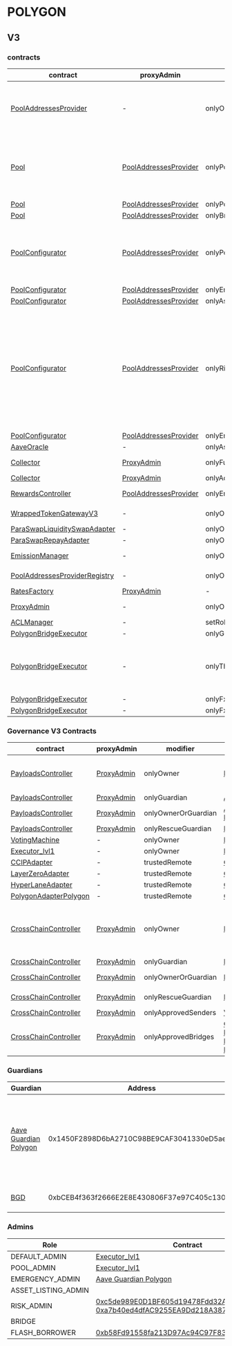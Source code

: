 # POLYGON 
## V3 
### contracts
| contract |proxyAdmin |modifier |permission owner |functions |
|----------|----------|----------|----------|----------|
|  [PoolAddressesProvider](https://polygonscan.com/address/0xa97684ead0e402dC232d5A977953DF7ECBaB3CDb) |  - |  onlyOwner |  [Executor_lvl1](https://polygonscan.com/address/0xDf7d0e6454DB638881302729F5ba99936EaAB233) |  setMarketId, setAddress, setAddressAsProxy, setPoolImpl, setPoolConfiguratorImpl, setPriceOracle, setACLManager, setACLAdmin, setPriceOracleSentinel, setPoolDataProvider | |--------|--------|--------|--------|--------|
|  [Pool](https://polygonscan.com/address/0x794a61358D6845594F94dc1DB02A252b5b4814aD) |  [PoolAddressesProvider](https://polygonscan.com/address/0xa97684ead0e402dC232d5A977953DF7ECBaB3CDb) |  onlyPoolConfigurator |  [PoolConfigurator](https://polygonscan.com/address/0x8145eddDf43f50276641b55bd3AD95944510021E) |  initReserve, dropReserve, setReserveInterestRateStrategyAddress, setConfiguration, updateBridgeProtocolFee, updateFlashloanPremiums, configureEModeCategory, resetIsolationModeTotalDebt | |--------|--------|--------|--------|--------|
|  [Pool](https://polygonscan.com/address/0x794a61358D6845594F94dc1DB02A252b5b4814aD) |  [PoolAddressesProvider](https://polygonscan.com/address/0xa97684ead0e402dC232d5A977953DF7ECBaB3CDb) |  onlyPoolAdmin |  [Executor_lvl1](https://polygonscan.com/address/0xDf7d0e6454DB638881302729F5ba99936EaAB233) |  rescueTokens | |--------|--------|--------|--------|--------|
|  [Pool](https://polygonscan.com/address/0x794a61358D6845594F94dc1DB02A252b5b4814aD) |  [PoolAddressesProvider](https://polygonscan.com/address/0xa97684ead0e402dC232d5A977953DF7ECBaB3CDb) |  onlyBridge |   |  mintUnbacked, backUnbacked | |--------|--------|--------|--------|--------|
|  [PoolConfigurator](https://polygonscan.com/address/0x8145eddDf43f50276641b55bd3AD95944510021E) |  [PoolAddressesProvider](https://polygonscan.com/address/0xa97684ead0e402dC232d5A977953DF7ECBaB3CDb) |  onlyPoolAdmin |  [Executor_lvl1](https://polygonscan.com/address/0xDf7d0e6454DB638881302729F5ba99936EaAB233) |  dropReserve, dropReserve, updateAToken, updateStableDebtToken, updateVariableDebtToken, setReserveActive, updateBridgeProtocolFee, updateFlashloanPremiumTotal, updateFlashloanPremiumToProtocol | |--------|--------|--------|--------|--------|
|  [PoolConfigurator](https://polygonscan.com/address/0x8145eddDf43f50276641b55bd3AD95944510021E) |  [PoolAddressesProvider](https://polygonscan.com/address/0xa97684ead0e402dC232d5A977953DF7ECBaB3CDb) |  onlyEmergencyAdmin |  [Aave Guardian Polygon](https://polygonscan.com/address/0x1450F2898D6bA2710C98BE9CAF3041330eD5ae58) |  setPoolPause | |--------|--------|--------|--------|--------|
|  [PoolConfigurator](https://polygonscan.com/address/0x8145eddDf43f50276641b55bd3AD95944510021E) |  [PoolAddressesProvider](https://polygonscan.com/address/0xa97684ead0e402dC232d5A977953DF7ECBaB3CDb) |  onlyAssetListingOrPoolAdmins |  [Executor_lvl1](https://polygonscan.com/address/0xDf7d0e6454DB638881302729F5ba99936EaAB233) |  initReserves | |--------|--------|--------|--------|--------|
|  [PoolConfigurator](https://polygonscan.com/address/0x8145eddDf43f50276641b55bd3AD95944510021E) |  [PoolAddressesProvider](https://polygonscan.com/address/0xa97684ead0e402dC232d5A977953DF7ECBaB3CDb) |  onlyRiskOrPoolAdmins |  [Executor_lvl1](https://polygonscan.com/address/0xDf7d0e6454DB638881302729F5ba99936EaAB233), [0xc5de989E0D1BF605d19478Fdd32Aa827a10b464f](https://polygonscan.com/address/0xc5de989E0D1BF605d19478Fdd32Aa827a10b464f), [0xa7b40ed4dfAC9255EA9Dd218A3874f380D9FbBEB](https://polygonscan.com/address/0xa7b40ed4dfAC9255EA9Dd218A3874f380D9FbBEB) |  setReserveBorrowing, setReserveBorrowing, configureReserveAsCollateral, setReserveStableRateBorrowing, setReserveFreeze, setBorrowableInIsolation, setReserveFactor, setDebtCeiling, setSiloedBorrowing, setBorrowCap, setSupplyCap, setLiquidationProtocolFee, setEModeCategory, setAssetEModeCategory, setUnbackedMintCap, setReserveInterestRateStrategyAddress | |--------|--------|--------|--------|--------|
|  [PoolConfigurator](https://polygonscan.com/address/0x8145eddDf43f50276641b55bd3AD95944510021E) |  [PoolAddressesProvider](https://polygonscan.com/address/0xa97684ead0e402dC232d5A977953DF7ECBaB3CDb) |  onlyEmergencyOrPoolAdmin |  [Executor_lvl1](https://polygonscan.com/address/0xDf7d0e6454DB638881302729F5ba99936EaAB233), [Aave Guardian Polygon](https://polygonscan.com/address/0x1450F2898D6bA2710C98BE9CAF3041330eD5ae58) |  setReservePause | |--------|--------|--------|--------|--------|
|  [AaveOracle](https://polygonscan.com/address/0xb023e699F5a33916Ea823A16485e259257cA8Bd1) |  - |  onlyAssetListingOrPoolAdmins |  [Executor_lvl1](https://polygonscan.com/address/0xDf7d0e6454DB638881302729F5ba99936EaAB233) |  setAssetSources, setFallbackOracle | |--------|--------|--------|--------|--------|
|  [Collector](https://polygonscan.com/address/0xe8599F3cc5D38a9aD6F3684cd5CEa72f10Dbc383) |  [ProxyAdmin](https://polygonscan.com/address/0xD3cF979e676265e4f6379749DECe4708B9A22476) |  onlyFundsAdmin |  [Executor_lvl1](https://polygonscan.com/address/0xDf7d0e6454DB638881302729F5ba99936EaAB233) |  approve, transfer, setFundsAdmin, createStream | |--------|--------|--------|--------|--------|
|  [Collector](https://polygonscan.com/address/0xe8599F3cc5D38a9aD6F3684cd5CEa72f10Dbc383) |  [ProxyAdmin](https://polygonscan.com/address/0xD3cF979e676265e4f6379749DECe4708B9A22476) |  onlyAdminOrRecipient |  [ProxyAdmin](https://polygonscan.com/address/0xD3cF979e676265e4f6379749DECe4708B9A22476), [Executor_lvl1](https://polygonscan.com/address/0xDf7d0e6454DB638881302729F5ba99936EaAB233) |  withdrawFromStream, cancelStream | |--------|--------|--------|--------|--------|
|  [RewardsController](https://polygonscan.com/address/0x929EC64c34a17401F460460D4B9390518E5B473e) |  [PoolAddressesProvider](https://polygonscan.com/address/0xa97684ead0e402dC232d5A977953DF7ECBaB3CDb) |  onlyEmissionManager |  [EmissionManager](https://polygonscan.com/address/0x048f2228D7Bf6776f99aB50cB1b1eaB4D1d4cA73) |  configureAssets, setTransferStrategy, setRewardOracle, setClaimer | |--------|--------|--------|--------|--------|
|  [WrappedTokenGatewayV3](https://polygonscan.com/address/0x1e4b7A6b903680eab0c5dAbcb8fD429cD2a9598c) |  - |  onlyOwner |  [Executor_lvl1](https://polygonscan.com/address/0xDf7d0e6454DB638881302729F5ba99936EaAB233) |  emergencyTokenTransfer, emergencyEtherTransfer | |--------|--------|--------|--------|--------|
|  [ParaSwapLiquiditySwapAdapter](https://polygonscan.com/address/0xC4aff49fCeD8ac1D818a6DCAB063f9f97E66ec5E) |  - |  onlyOwner |  [Executor_lvl1](https://polygonscan.com/address/0xDf7d0e6454DB638881302729F5ba99936EaAB233) |  rescueTokens | |--------|--------|--------|--------|--------|
|  [ParaSwapRepayAdapter](https://polygonscan.com/address/0xE3090207A2de94A856EA10a7e1Bd36dD6145712B) |  - |  onlyOwner |  [Executor_lvl1](https://polygonscan.com/address/0xDf7d0e6454DB638881302729F5ba99936EaAB233) |  rescueTokens | |--------|--------|--------|--------|--------|
|  [EmissionManager](https://polygonscan.com/address/0x048f2228D7Bf6776f99aB50cB1b1eaB4D1d4cA73) |  - |  onlyOwner |  [Executor_lvl1](https://polygonscan.com/address/0xDf7d0e6454DB638881302729F5ba99936EaAB233) |  setClaimer, setEmissionAdmin, setRewardsController | |--------|--------|--------|--------|--------|
|  [PoolAddressesProviderRegistry](https://polygonscan.com/address/0x770ef9f4fe897e59daCc474EF11238303F9552b6) |  - |  onlyOwner |  [Executor_lvl1](https://polygonscan.com/address/0xDf7d0e6454DB638881302729F5ba99936EaAB233) |  registerAddressesProvider, unregisterAddressesProvider | |--------|--------|--------|--------|--------|
|  [RatesFactory](https://polygonscan.com/address/0xcC47c4Fe1F7f29ff31A8b62197023aC8553C7896) |  [ProxyAdmin](https://polygonscan.com/address/0xD3cF979e676265e4f6379749DECe4708B9A22476) |  - |  - |  - | |--------|--------|--------|--------|--------|
|  [ProxyAdmin](https://polygonscan.com/address/0xD3cF979e676265e4f6379749DECe4708B9A22476) |  - |  onlyOwner |  [Executor_lvl1](https://polygonscan.com/address/0xDf7d0e6454DB638881302729F5ba99936EaAB233) |  changeProxyAdmin, upgrade, upgradeAndCall | |--------|--------|--------|--------|--------|
|  [ACLManager](https://polygonscan.com/address/0xa72636CbcAa8F5FF95B2cc47F3CDEe83F3294a0B) |  - |  setRoleAdmin |  [Executor_lvl1](https://polygonscan.com/address/0xDf7d0e6454DB638881302729F5ba99936EaAB233) |   | |--------|--------|--------|--------|--------|
|  [PolygonBridgeExecutor](https://polygonscan.com/address/0xdc9A35B16DB4e126cFeDC41322b3a36454B1F772) |  - |  onlyGuardian |  [Aave Guardian Polygon](https://polygonscan.com/address/0x1450F2898D6bA2710C98BE9CAF3041330eD5ae58) |  cancel | |--------|--------|--------|--------|--------|
|  [PolygonBridgeExecutor](https://polygonscan.com/address/0xdc9A35B16DB4e126cFeDC41322b3a36454B1F772) |  - |  onlyThis |  [PolygonBridgeExecutor](https://polygonscan.com/address/0xdc9A35B16DB4e126cFeDC41322b3a36454B1F772) |  updateFxRootSender, updateFxChild, updateGuardian, updateDelay, updateGracePeriod, updateMinimumDelay, updateMaximumDelay, executeDelegateCall | |--------|--------|--------|--------|--------|
|  [PolygonBridgeExecutor](https://polygonscan.com/address/0xdc9A35B16DB4e126cFeDC41322b3a36454B1F772) |  - |  onlyFxChild |  [0x8397259c983751DAf40400790063935a11afa28a](https://polygonscan.com/address/0x8397259c983751DAf40400790063935a11afa28a) |  processMessageFromRoot | |--------|--------|--------|--------|--------|
|  [PolygonBridgeExecutor](https://polygonscan.com/address/0xdc9A35B16DB4e126cFeDC41322b3a36454B1F772) |  - |  onlyFxRootSender |  [ShortExecutor](https://etherscan.io/address/0xEE56e2B3D491590B5b31738cC34d5232F378a8D5) |  processMessageFromRoot | |--------|--------|--------|--------|--------|

### Governance V3 Contracts 
| contract |proxyAdmin |modifier |permission owner |functions |
|----------|----------|----------|----------|----------|
|  [PayloadsController](https://polygonscan.com/address/0x401B5D0294E23637c18fcc38b1Bca814CDa2637C) |  [ProxyAdmin](https://polygonscan.com/address/0xD3cF979e676265e4f6379749DECe4708B9A22476) |  onlyOwner |  [Executor_lvl1](https://polygonscan.com/address/0xDf7d0e6454DB638881302729F5ba99936EaAB233) |  updateGasLimit, addVotingPortals, removeVotingPortals, setVotingConfigs, setPowerStrategy | |--------|--------|--------|--------|--------|
|  [PayloadsController](https://polygonscan.com/address/0x401B5D0294E23637c18fcc38b1Bca814CDa2637C) |  [ProxyAdmin](https://polygonscan.com/address/0xD3cF979e676265e4f6379749DECe4708B9A22476) |  onlyGuardian |  [Aave Guardian Polygon](https://polygonscan.com/address/0x1450F2898D6bA2710C98BE9CAF3041330eD5ae58) |  rescueVotingPortal | |--------|--------|--------|--------|--------|
|  [PayloadsController](https://polygonscan.com/address/0x401B5D0294E23637c18fcc38b1Bca814CDa2637C) |  [ProxyAdmin](https://polygonscan.com/address/0xD3cF979e676265e4f6379749DECe4708B9A22476) |  onlyOwnerOrGuardian |  [Aave Guardian Polygon](https://polygonscan.com/address/0x1450F2898D6bA2710C98BE9CAF3041330eD5ae58), [Executor_lvl1](https://polygonscan.com/address/0xDf7d0e6454DB638881302729F5ba99936EaAB233) |  updateGuardian | |--------|--------|--------|--------|--------|
|  [PayloadsController](https://polygonscan.com/address/0x401B5D0294E23637c18fcc38b1Bca814CDa2637C) |  [ProxyAdmin](https://polygonscan.com/address/0xD3cF979e676265e4f6379749DECe4708B9A22476) |  onlyRescueGuardian |  [Executor_lvl1](https://polygonscan.com/address/0xDf7d0e6454DB638881302729F5ba99936EaAB233) |   | |--------|--------|--------|--------|--------|
|  [VotingMachine](https://polygonscan.com/address/0xc8a2ADC4261c6b669CdFf69E717E77C9cFeB420d) |  - |  onlyOwner |  [Executor_lvl1](https://polygonscan.com/address/0xDf7d0e6454DB638881302729F5ba99936EaAB233) |  updateGasLimit | |--------|--------|--------|--------|--------|
|  [Executor_lvl1](https://polygonscan.com/address/0xDf7d0e6454DB638881302729F5ba99936EaAB233) |  - |  onlyOwner |  [PayloadsController](https://polygonscan.com/address/0x401B5D0294E23637c18fcc38b1Bca814CDa2637C) |  executeTransaction | |--------|--------|--------|--------|--------|
|  [CCIPAdapter](https://polygonscan.com/address/0x95Fa2c817169E26956AB8795c84a225b55d7db5B) |  - |  trustedRemote |  [CrossChainController(Eth)](https://polygonscan.com/address/0xEd42a7D8559a463722Ca4beD50E0Cc05a386b0e1) |  receiveMessage | |--------|--------|--------|--------|--------|
|  [LayerZeroAdapter](https://polygonscan.com/address/0xDA4B6024aA06f7565BBcAaD9B8bE24C3c229AAb5) |  - |  trustedRemote |  [CrossChainController(Eth)](https://polygonscan.com/address/0xEd42a7D8559a463722Ca4beD50E0Cc05a386b0e1) |  receiveMessage | |--------|--------|--------|--------|--------|
|  [HyperLaneAdapter](https://polygonscan.com/address/0x3c25b96fF62D21E90556869272a277eE2E229747) |  - |  trustedRemote |  [CrossChainController(Eth)](https://polygonscan.com/address/0xEd42a7D8559a463722Ca4beD50E0Cc05a386b0e1) |  receiveMessage | |--------|--------|--------|--------|--------|
|  [PolygonAdapterPolygon](https://polygonscan.com/address/0xb13712De579E1f9943502FFCf72eab6ec348cF79) |  - |  trustedRemote |  [CrossChainController(Eth)](https://polygonscan.com/address/0xEd42a7D8559a463722Ca4beD50E0Cc05a386b0e1) |  receiveMessage | |--------|--------|--------|--------|--------|
|  [CrossChainController](https://polygonscan.com/address/0xF6B99959F0b5e79E1CC7062E12aF632CEb18eF0d) |  [ProxyAdmin](https://polygonscan.com/address/0xD3cF979e676265e4f6379749DECe4708B9A22476) |  onlyOwner |  [Executor_lvl1](https://polygonscan.com/address/0xDf7d0e6454DB638881302729F5ba99936EaAB233) |  approveSenders, removeSenders, enableBridgeAdapters, disableBridgeAdapters, updateMessagesValidityTimestamp, allowReceiverBridgeAdapters, disallowReceiverBridgeAdapters | |--------|--------|--------|--------|--------|
|  [CrossChainController](https://polygonscan.com/address/0xF6B99959F0b5e79E1CC7062E12aF632CEb18eF0d) |  [ProxyAdmin](https://polygonscan.com/address/0xD3cF979e676265e4f6379749DECe4708B9A22476) |  onlyGuardian |  [BGD](https://polygonscan.com/address/0xbCEB4f363f2666E2E8E430806F37e97C405c130b) |  solveEmergency | |--------|--------|--------|--------|--------|
|  [CrossChainController](https://polygonscan.com/address/0xF6B99959F0b5e79E1CC7062E12aF632CEb18eF0d) |  [ProxyAdmin](https://polygonscan.com/address/0xD3cF979e676265e4f6379749DECe4708B9A22476) |  onlyOwnerOrGuardian |  [BGD](https://polygonscan.com/address/0xbCEB4f363f2666E2E8E430806F37e97C405c130b), [Executor_lvl1](https://polygonscan.com/address/0xDf7d0e6454DB638881302729F5ba99936EaAB233) |  retryEnvelope, retryTransaction, updateGuardian | |--------|--------|--------|--------|--------|
|  [CrossChainController](https://polygonscan.com/address/0xF6B99959F0b5e79E1CC7062E12aF632CEb18eF0d) |  [ProxyAdmin](https://polygonscan.com/address/0xD3cF979e676265e4f6379749DECe4708B9A22476) |  onlyRescueGuardian |  [Executor_lvl1](https://polygonscan.com/address/0xDf7d0e6454DB638881302729F5ba99936EaAB233) |  emergencyTokenTransfer, emergencyEtherTransfer | |--------|--------|--------|--------|--------|
|  [CrossChainController](https://polygonscan.com/address/0xF6B99959F0b5e79E1CC7062E12aF632CEb18eF0d) |  [ProxyAdmin](https://polygonscan.com/address/0xD3cF979e676265e4f6379749DECe4708B9A22476) |  onlyApprovedSenders |  [VotingMachine](https://polygonscan.com/address/0xc8a2ADC4261c6b669CdFf69E717E77C9cFeB420d) |  forwardMessage | |--------|--------|--------|--------|--------|
|  [CrossChainController](https://polygonscan.com/address/0xF6B99959F0b5e79E1CC7062E12aF632CEb18eF0d) |  [ProxyAdmin](https://polygonscan.com/address/0xD3cF979e676265e4f6379749DECe4708B9A22476) |  onlyApprovedBridges |  [CCIPAdapter](https://polygonscan.com/address/0x95Fa2c817169E26956AB8795c84a225b55d7db5B), [LayerZeroAdapter](https://polygonscan.com/address/0xDA4B6024aA06f7565BBcAaD9B8bE24C3c229AAb5), [HyperLaneAdapter](https://polygonscan.com/address/0x3c25b96fF62D21E90556869272a277eE2E229747), [PolygonAdapterPolygon](https://polygonscan.com/address/0xb13712De579E1f9943502FFCf72eab6ec348cF79) |  receiveCrossChainMessage | |--------|--------|--------|--------|--------|

### Guardians 
| Guardian |Address |Owners |
|----------|----------|----------|
|  [Aave Guardian Polygon](https://polygonscan.com/address/0x1450F2898D6bA2710C98BE9CAF3041330eD5ae58) |  0x1450F2898D6bA2710C98BE9CAF3041330eD5ae58 |  [0xF0BA0fF18498F6fab57b8286006F9512D6aE2565](https://polygonscan.com/address/0xF0BA0fF18498F6fab57b8286006F9512D6aE2565), [0x80F11A20cd3855cAe3640558Ff320401EE970cFa](https://polygonscan.com/address/0x80F11A20cd3855cAe3640558Ff320401EE970cFa), [0x7390A48219636571408c58582F6F9175d7Cc9d77](https://polygonscan.com/address/0x7390A48219636571408c58582F6F9175d7Cc9d77), [0x5bE3E96Cdc3A97628bD7308d3588B9a474F4A54d](https://polygonscan.com/address/0x5bE3E96Cdc3A97628bD7308d3588B9a474F4A54d), [0x585E06CA576D0565a035301819FD2cfD7104c1E8](https://polygonscan.com/address/0x585E06CA576D0565a035301819FD2cfD7104c1E8), [0xB0b42c4931e370c001B24AE0ef89443C84201991](https://polygonscan.com/address/0xB0b42c4931e370c001B24AE0ef89443C84201991), [0x285b7EEa81a5B66B62e7276a24c1e0F83F7409c1](https://polygonscan.com/address/0x285b7EEa81a5B66B62e7276a24c1e0F83F7409c1), [0xbd4DCfA978c6D0d342cE36809AfFFa49d4B7f1F7](https://polygonscan.com/address/0xbd4DCfA978c6D0d342cE36809AfFFa49d4B7f1F7), [0xE8D848debB3A3e12AA815b15900c8E020B863F31](https://polygonscan.com/address/0xE8D848debB3A3e12AA815b15900c8E020B863F31), [0xf68142d964297aDB5866CF08885Dc299AA4058f5](https://polygonscan.com/address/0xf68142d964297aDB5866CF08885Dc299AA4058f5) | |--------|--------|--------|
|  [BGD](https://polygonscan.com/address/0xbCEB4f363f2666E2E8E430806F37e97C405c130b) |  0xbCEB4f363f2666E2E8E430806F37e97C405c130b |  [0xf71fc92e2949ccF6A5Fd369a0b402ba80Bc61E02](https://polygonscan.com/address/0xf71fc92e2949ccF6A5Fd369a0b402ba80Bc61E02), [0x5811d9FF80ff4B73A8F9bA42A6082FaB82E89Ea7](https://polygonscan.com/address/0x5811d9FF80ff4B73A8F9bA42A6082FaB82E89Ea7), [0x0650302887619fa7727D8BD480Cda11A638B219B](https://polygonscan.com/address/0x0650302887619fa7727D8BD480Cda11A638B219B) | |--------|--------|--------|

### Admins 
| Role |Contract |
|----------|----------|
|  DEFAULT_ADMIN |  [Executor_lvl1](https://polygonscan.com/address/0xDf7d0e6454DB638881302729F5ba99936EaAB233) | |--------|--------|
|  POOL_ADMIN |  [Executor_lvl1](https://polygonscan.com/address/0xDf7d0e6454DB638881302729F5ba99936EaAB233) | |--------|--------|
|  EMERGENCY_ADMIN |  [Aave Guardian Polygon](https://polygonscan.com/address/0x1450F2898D6bA2710C98BE9CAF3041330eD5ae58) | |--------|--------|
|  ASSET_LISTING_ADMIN |   | |--------|--------|
|  RISK_ADMIN |  [0xc5de989E0D1BF605d19478Fdd32Aa827a10b464f](https://polygonscan.com/address/0xc5de989E0D1BF605d19478Fdd32Aa827a10b464f), [0xa7b40ed4dfAC9255EA9Dd218A3874f380D9FbBEB](https://polygonscan.com/address/0xa7b40ed4dfAC9255EA9Dd218A3874f380D9FbBEB) | |--------|--------|
|  BRIDGE |   | |--------|--------|
|  FLASH_BORROWER |  [0xb58Fd91558fa213D97Ac94C97F831c7289278084](https://polygonscan.com/address/0xb58Fd91558fa213D97Ac94C97F831c7289278084) | |--------|--------|

